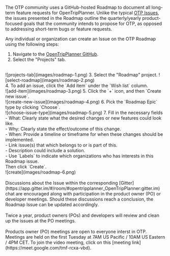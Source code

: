 The OTP community uses a GitHub-hosted Roadmap to document all long-term feature requests for OpenTripPlanner. Unlike the typical [OTP Issues](https://github.com/opentripplanner/OpenTripPlanner/issues), the issues presented in the Roadmap outline the quarterly/yearly product-focused goals that the community intends to propose for OTP, as opposed to addressing short-term bugs or feature requests.

Any individual or organization can create an Issue on the OTP Roadmap using the following steps:

1. Navigate to the [OpenTripPlanner GitHub](https://github.com/opentripplanner/OpenTripPlanner).
2. Select the "Projects" tab.
<br>
![projects-tab](images/roadmap-1.png)
3. Select the "Roadmap" project.
![select-roadmap](images/roadmap-2.png)
<br>
4. To add an issue, click the `Add item` under the `Wish list` column.
<br>
![add-item](images/roadmap-3.png)
5. Click the `+` icon, and then `Create new issue`.
<br>
![create-new-issue](images/roadmap-4.png)
6. Pick the `Roadmap Epic` type by clicking `Choose`.
<br>
![choose-issue-type](images/roadmap-5.png)
7. Fill in the necessary fields 
<br>
  - What: Clearly state what the desired changes or new features could look like. <br>
  - Why: Clearly state the effect/outcome of this change.<br>
  - When: Provide a timeline or timeframe for when these changes should be implemented. <br>
  - Link issue(s) that which belongs to or is part of this.<br>
  - Description could include a solution.<br>
  - Use `Labels` to indicate which organizations who has interests in this Roadmap issue. <br>
Then click `Create`.
<br>
![create](images/roadmap-6.png)
<br><br>
Discussions about the Issue within the corresponding [Gitter](https://app.gitter.im/#/room/#opentripplanner_OpenTripPlanner:gitter.im) chat are encouraged along with participation in the product owner (PO) or developer meetings. Should these discussions reach a conclusion, the Roadmap Issue can be updated accordingly.
<br><br>
Twice a year, product owners (POs) and developers will review and clean up the issues at the PO meetings.
<br><br>
Products owner (PO) meetings are open to everyone interst in OTP. Meetings are held on the first Tuesday at 7AM US Pacific / 10AM US Eastern / 4PM CET. To join the video meeting, click on this [meeting link](https://meet.google.com/tmf-rcxa-vbd).